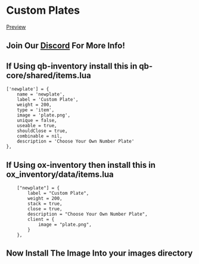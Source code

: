 # Custom Plates

[Preview](https://youtu.be/hXGn1nmWppI)

## Join Our [Discord](https://discord.gg/xhdtB2JvbT) For More Info!

## If Using qb-inventory install this in qb-core/shared/items.lua

```
['newplate'] = {
    name = 'newplate',
    label = 'Custom Plate',
    weight = 200,
    type = 'item',
    image = 'plate.png',
    unique = false,
    useable = true,
    shouldClose = true,
    combinable = nil,
    description = 'Choose Your Own Number Plate'
},
```
## If Using ox-inventory then install this in ox_inventory/data/items.lua

```
	["newplate"] = {
		label = "Custom Plate",
		weight = 200,
		stack = true,
		close = true,
		description = "Choose Your Own Number Plate",
		client = {
			image = "plate.png",
		}
	},
```

## Now Install The Image Into your images directory 
